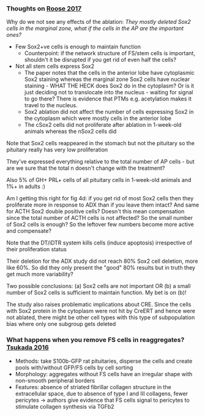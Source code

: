 ### Thoughts on [Roose 2017](https://doi.org/10.1038/s41598-017-16796-2)

Why do we not see any effects of the ablation: *They mostly deleted Sox2 cells in the marginal zone, what if the cells in the AP are the important ones?*
- Few Sox2+ve cells is enough to maintain function
	- Counterpoint: if the network structure of FS/stem cells is important, shouldn't it be disrupted if you get rid of even half the cells?
- Not all stem cells express Sox2
	- The paper notes that the cells in the anterior lobe have cytoplasmic Sox2 staining whereas the marginal zone Sox2 cells have nuclear staining - WHAT THE HECK does Sox2 do in the cytoplasm? Or is it just deciding not to translocate into the nucleus - waiting for signal to go there? There is evidence that PTMs e.g. acetylation makes it travel to the nucleus.
	- Sox2 ablation did not affect the number of cells expressing Sox2 in the cytoplasm which were mostly cells in the anterior lobe
	- The cSox2 cells did not proliferate after ablation in 1-week-old animals whereas the nSox2 cells did

Note that Sox2 cells reappeared in the stomach but not the pituitary so the pituitary really has very low proliferation

They've expressed everything relative to the total number of AP cells - but are we sure that the total n doesn't change with the treatment?

Also 5% of GH+ PRL+ cells of all pituitary cells in 1-week-old animals and 1%+ in adults :)

Am I getting this right for fig 4d: if you get rid of most Sox2 cells then they proliferate more in response to ADX than if you leave them intact? And same for ACTH Sox2 double positive cells? Doesn't this mean compensation since the total number of ACTH cells is not affected? So the small number of Sox2 cells is enough? So the leftover few numbers become more active and compensate?

Note that the DT/iDTR system kills cells (induce apoptosis) irrespective of their proliferation status

Their deletion for the ADX study did not reach 80% Sox2 cell deletion, more like 60%. So did they only present the "good" 80% results but in truth they get much more variability?

Two possible conclusions: (a) Sox2 cells are not important OR (b) a small number of Sox2 cells is sufficient to maintain function. My bet is on (b)!

The study also raises problematic implications about CRE. Since the cells with Sox2 protein in the cytoplasm were not hit by CreERT and hence were not ablated, there might be other cell types with this type of subpopulation bias where only one subgroup gets deleted


### What happens when you remove FS cells in reaggregates? [Tsukada 2016](https://doi.org/10.1530/JOE-16-0033)
- Methods: take S100b-GFP rat pituitaries, disperse the cells and create pools with/without GFP/FS cells by cell sorting
- Morphology: aggregates without FS cells have an irregular shape with non-smooth peripheral borders
- Features: absence of striated fibrillar collagen structure in the extracellular space, due to absence of type I and III collagens, fewer pericytes -> authors give evidence that FS cells signal to pericytes to stimulate collagen synthesis via TGFb2